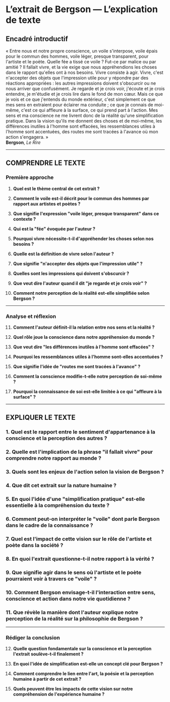 # L’extrait de Bergson — L’explication de texte

## Encadré introductif
« Entre nous et notre propre conscience, un voile s'interpose, voile épais pour le commun des hommes, voile léger, presque transparent, pour l'artiste et le poète. Quelle fée a tissé ce voile ? Fut-ce par malice ou par amitié ? Il fallait vivre, et la vie exige que nous appréhendions les choses dans le rapport qu'elles ont à nos besoins. Vivre consiste à agir. Vivre, c'est n'accepter des objets que l'impression utile pour y répondre par des réactions appropriées : les autres impressions doivent s'obscurcir ou ne nous arriver que confusément. Je regarde et je crois voir, j'écoute et je crois entendre, je m'étudie et je crois lire dans le fond de mon cœur. Mais ce que je vois et ce que j'entends du monde extérieur, c'est simplement ce que mes sens en extraient pour éclairer ma conduite ; ce que je connais de moi-même, c'est ce qui affleure à la surface, ce qui prend part à l'action. Mes sens et ma conscience ne me livrent donc de la réalité qu'une simplification pratique. Dans la vision qu'ils me donnent des choses et de moi-même, les différences inutiles à l'homme sont effacées, les ressemblances utiles à l'homme sont accentuées, des routes me sont tracées à l'avance où mon action s'engagera. »  
**Bergson**, *Le Rire*

---

## COMPRENDRE LE TEXTE

### Première approche

1. **Quel est le thème central de cet extrait ?**

2. **Comment le voile est-il décrit pour le commun des hommes par rapport aux artistes et poètes ?**

3. **Que signifie l'expression "voile léger, presque transparent" dans ce contexte ?**

4. **Qui est la "fée" évoquée par l'auteur ?**

5. **Pourquoi vivre nécessite-t-il d'appréhender les choses selon nos besoins ?**  

6. **Quelle est la définition de vivre selon l'auteur ?**  

7. **Que signifie "n'accepter des objets que l'impression utile" ?**   

8. **Quelles sont les impressions qui doivent s'obscurcir ?**  

9. **Que veut dire l'auteur quand il dit "je regarde et je crois voir" ?**  

10. **Comment notre perception de la réalité est-elle simplifiée selon Bergson ?**  

---

### Analyse et réflexion

11. **Comment l'auteur définit-il la relation entre nos sens et la réalité ?**  

12. **Quel rôle joue la conscience dans notre appréhension du monde ?**  

13. **Que veut dire "les différences inutiles à l'homme sont effacées" ?**  

14. **Pourquoi les ressemblances utiles à l'homme sont-elles accentuées ?**  

15. **Que signifie l'idée de "routes me sont tracées à l'avance" ?**  

16. **Comment la conscience modifie-t-elle notre perception de soi-même ?**  

17. **Pourquoi la connaissance de soi est-elle limitée à ce qui "affleure à la surface" ?**  

---

## EXPLIQUER LE TEXTE

### 1. Quel est le rapport entre le sentiment d'appartenance à la conscience et la perception des autres ?  

### 2. Quelle est l'implication de la phrase "il fallait vivre" pour comprendre notre rapport au monde ?  

### 3. Quels sont les enjeux de l'action selon la vision de Bergson ?  

### 4. Que dit cet extrait sur la nature humaine ?  

### 5. En quoi l'idée d'une "simplification pratique" est-elle essentielle à la compréhension du texte ?  

### 6. Comment peut-on interpréter le "voile" dont parle Bergson dans le cadre de la connaissance ?  

### 7. Quel est l'impact de cette vision sur le rôle de l'artiste et poète dans la société ?  

### 8. En quoi l'extrait questionne-t-il notre rapport à la vérité ?  

### 9. Que signifie agir dans le sens où l'artiste et le poète pourraient voir à travers ce "voile" ?  

### 10. Comment Bergson envisage-t-il l'interaction entre sens, conscience et action dans notre vie quotidienne ?  

### 11. Que révèle la manière dont l'auteur explique notre perception de la réalité sur la philosophie de Bergson ?  

---

### Rédiger la conclusion

12. **Quelle question fondamentale sur la conscience et la perception l'extrait soulève-t-il finalement ?**  

13. **En quoi l'idée de simplification est-elle un concept clé pour Bergson ?**

14. **Comment comprendre le lien entre l'art, la poésie et la perception humaine à partir de cet extrait ?**  

15. **Quels peuvent être les impacts de cette vision sur notre compréhension de l'expérience humaine ?**  
